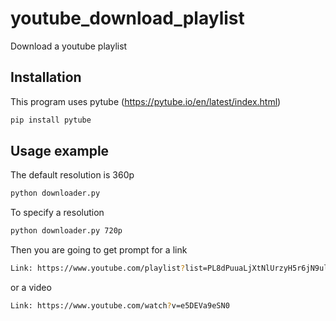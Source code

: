 # youtube_download_playlist


Download a youtube playlist


## Installation

This program uses pytube (https://pytube.io/en/latest/index.html)

```sh
pip install pytube
```


## Usage example

The default resolution is 360p
```sh
python downloader.py
```

To specify a resolution
```sh
python downloader.py 720p
```
Then you are going to get prompt for a link
```sh
Link: https://www.youtube.com/playlist?list=PL8dPuuaLjXtNlUrzyH5r6jN9ulIgZBpdo
```
or a video
```sh
Link: https://www.youtube.com/watch?v=e5DEVa9eSN0
```